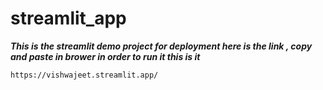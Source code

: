 # streamlit_app

***This is the streamlit demo project for deployment
here is the link , copy and paste in brower in order to run it
this is it***


```text
https://vishwajeet.streamlit.app/
```

